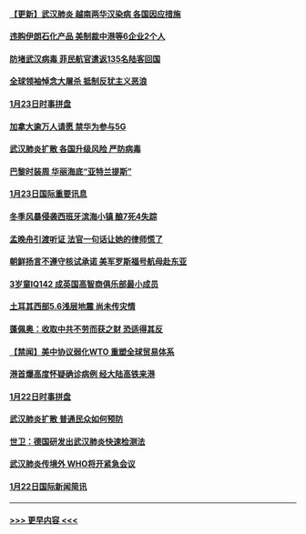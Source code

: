 #### [【更新】武汉肺炎 越南两华汉染病 各国因应措施](../pages/prog202/a102758911.md?t=01241455) 
#### [违购伊朗石化产品 美制裁中港等6企业2个人](../pages/prog202/a102759952.md?t=01241455) 
#### [防堵武汉病毒 菲民航官遣返135名陆客回国](../pages/prog202/a102759946.md?t=01241455) 
#### [全球领袖悼念大屠杀 抵制反犹主义恶浪](../pages/prog202/a102759678.md?t=01241455) 
#### [1月23日时事拼盘](../pages/prog202/a102759599.md?t=01241455) 
#### [加拿大逾万人请愿 禁华为参与5G](../pages/prog202/a102759553.md?t=01241455) 
#### [武汉肺炎扩散 各国升级风险 严防病毒](../pages/prog202/a102759400.md?t=01241455) 
#### [巴黎时装周 华丽海底“亚特兰提斯”](../pages/prog202/a102759217.md?t=01241455) 
#### [1月23日国际重要讯息](../pages/prog202/a102759199.md?t=01241455) 
#### [冬季风暴侵袭西班牙滨海小镇 酿7死4失踪](../pages/prog202/a102759119.md?t=01241455) 
#### [孟晚舟引渡听证 法官一句话让她的律师慌了](../pages/prog202/a102759060.md?t=01241455) 
#### [朝鲜扬言不遵守核试承诺 美军罗斯福号航母赴东亚](../pages/prog202/a102759001.md?t=01241455) 
#### [3岁童IQ142 成英国高智商俱乐部最小成员](../pages/prog202/a102758990.md?t=01241455) 
#### [土耳其西部5.6浅层地震 尚未传灾情](../pages/prog202/a102758903.md?t=01241455) 
#### [蓬佩奥：收取中共不劳而获之财 恐适得其反](../pages/prog202/a102758889.md?t=01241455) 
#### [【禁闻】美中协议弱化WTO 重塑全球贸易体系](../pages/prog202/a102758790.md?t=01241455) 
#### [港首爆高度怀疑确诊病例 经大陆高铁来港](../pages/prog202/a102758613.md?t=01241455) 
#### [1月22日时事拼盘](../pages/prog202/a102758615.md?t=01241455) 
#### [武汉肺炎扩散 普通民众如何预防](../pages/prog202/a102758504.md?t=01241455) 
#### [世卫：德国研发出武汉肺炎快速检测法](../pages/prog202/a102758495.md?t=01241455) 
#### [武汉肺炎传境外 WHO将开紧急会议](../pages/prog202/a102758437.md?t=01241455) 
#### [1月22日国际新闻简讯](../pages/prog202/a102758231.md?t=01241455) 

----
#### [ >>> 更早内容 <<< ](../indexes/prog202-earlier.md)
